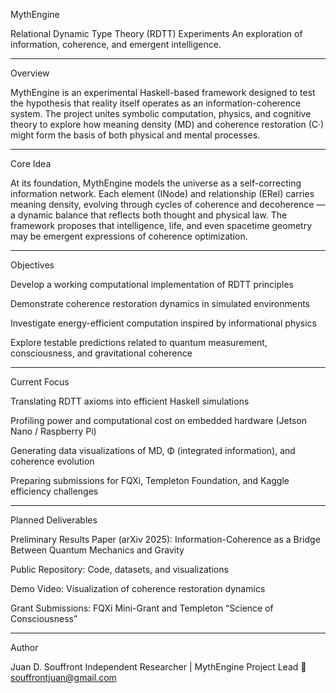 MythEngine

Relational Dynamic Type Theory (RDTT) Experiments
An exploration of information, coherence, and emergent intelligence.


---

Overview

MythEngine is an experimental Haskell-based framework designed to test the hypothesis that reality itself operates as an information-coherence system.
The project unites symbolic computation, physics, and cognitive theory to explore how meaning density (MD) and coherence restoration (C·) might form the basis of both physical and mental processes.


---

Core Idea

At its foundation, MythEngine models the universe as a self-correcting information network.
Each element (INode) and relationship (ERel) carries meaning density, evolving through cycles of coherence and decoherence — a dynamic balance that reflects both thought and physical law.
The framework proposes that intelligence, life, and even spacetime geometry may be emergent expressions of coherence optimization.


---

Objectives

Develop a working computational implementation of RDTT principles

Demonstrate coherence restoration dynamics in simulated environments

Investigate energy-efficient computation inspired by informational physics

Explore testable predictions related to quantum measurement, consciousness, and gravitational coherence



---

Current Focus

Translating RDTT axioms into efficient Haskell simulations

Profiling power and computational cost on embedded hardware (Jetson Nano / Raspberry Pi)

Generating data visualizations of MD, Φ (integrated information), and coherence evolution

Preparing submissions for FQXi, Templeton Foundation, and Kaggle efficiency challenges



---

Planned Deliverables

Preliminary Results Paper (arXiv 2025): Information-Coherence as a Bridge Between Quantum Mechanics and Gravity

Public Repository: Code, datasets, and visualizations

Demo Video: Visualization of coherence restoration dynamics

Grant Submissions: FQXi Mini-Grant and Templeton “Science of Consciousness”



---

Author

Juan D. Souffront
Independent Researcher | MythEngine Project Lead
📧 souffrontjuan@gmail.com


